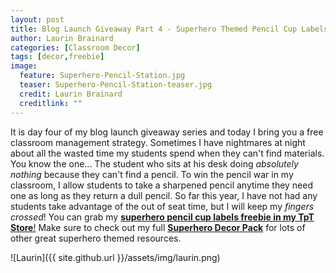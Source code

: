 ```yaml
---
layout: post
title: Blog Launch Giveaway Part 4 - Superhero Themed Pencil Cup Labels
author: Laurin Brainard
categories: [Classroom Decor]
tags: [decor,freebie]
image:
  feature: Superhero-Pencil-Station.jpg
  teaser: Superhero-Pencil-Station-teaser.jpg
  credit: Laurin Brainard
  creditlink: ""
---
```

 It is day four of my blog launch giveaway series and today I bring you a free classroom management strategy. Sometimes I have nightmares at night about all the wasted time my students spend when they can't find materials. You know the one... The student who sits at his desk doing *absolutely nothing* because they can't find a pencil. To win the pencil war in my classroom, I allow students to take a sharpened pencil anytime they need one as long as they return a dull pencil. So far this year, I have not had any students take advantage of the out of seat time, but I will keep my _fingers crossed_! You can grab my [**superhero pencil cup labels freebie in my TpT Store**!](https://www.teacherspayteachers.com/Product/Superhero-Themed-Pencil-Sharpened-and-Unsharpened-LabelsSigns-3237664) Make sure to check out my full [**Superhero Decor Pack**](https://www.teacherspayteachers.com/Product/Superhero-Themed-Classroom-Decor-Pack-BUNDLE-3255953) for lots of other great superhero themed resources.

![Laurin]({{ site.github.url }}/assets/img/laurin.png)